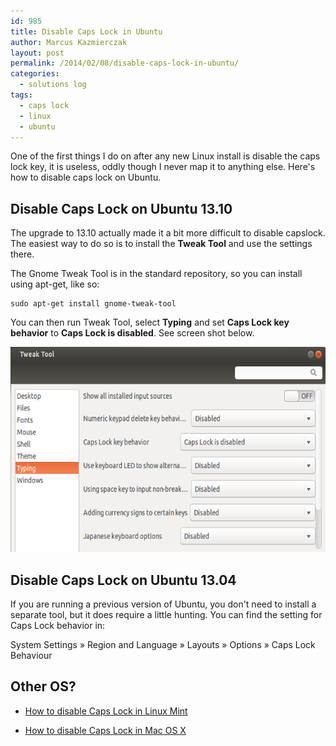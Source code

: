 ```yaml
---
id: 985
title: Disable Caps Lock in Ubuntu
author: Marcus Kazmierczak
layout: post
permalink: /2014/02/08/disable-caps-lock-in-ubuntu/
categories:
  - solutions log
tags:
  - caps lock
  - linux
  - ubuntu
---
```

One of the first things I do on after any new Linux install is disable the caps lock key, it is useless, oddly though I never map it to anything else. Here's how to disable caps lock on Ubuntu.

## Disable Caps Lock on Ubuntu 13.10

The upgrade to 13.10 actually made it a bit more difficult to disable capslock. The easiest way to do so is to install the **Tweak Tool** and use the settings there.

The Gnome Tweak Tool is in the standard repository, so you can install using apt-get, like so:

```
sudo apt-get install gnome-tweak-tool
```

You can then run Tweak Tool, select **Typing** and set **Caps Lock key behavior** to **Caps Lock is disabled**. See screen shot below.

<img src="/images/tweak-tool-disable-capslock.png" alt="Tweak Tool Disable Caps Lock Screenshot" width="620" height="328" class="aligncenter size-full wp-image-987" />

## Disable Caps Lock on Ubuntu 13.04

If you are running a previous version of Ubuntu, you don't need to install a separate tool, but it does require a little hunting. You can find the setting for Caps Lock behavior in:

System Settings &#187; Region and Language &#187; Layouts &#187; Options &#187; Caps Lock Behaviour

## Other OS?

  * [How to disable Caps Lock in Linux Mint][1]

  * [How to disable Caps Lock in Mac OS X][2]

 [1]: /2013/12/08/disable-capslock-on-linux-mint/
 [2]: /2005/07/28/disable-caps-lock-on-mac-os-x/
